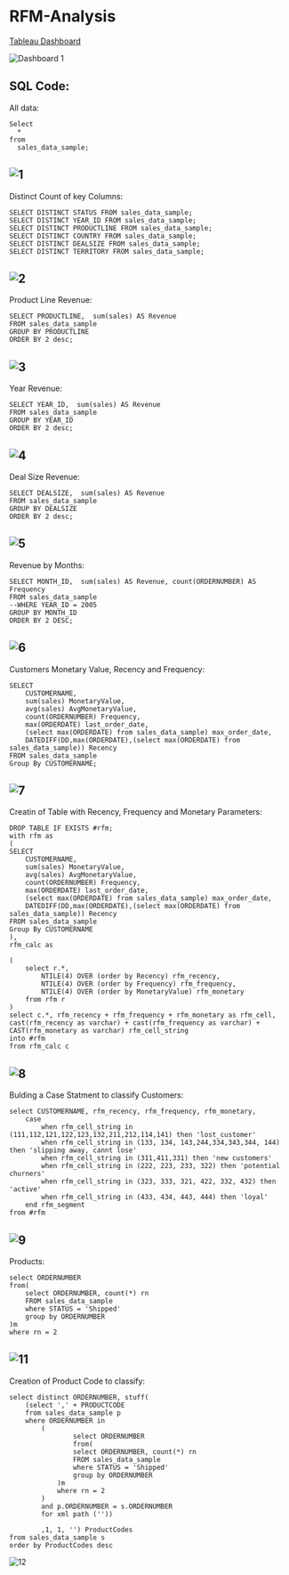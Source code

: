 # RFM-Analysis

[Tableau Dashboard](https://public.tableau.com/app/profile/mfernandezcean/viz/Sales_Dashboard_1_16988765103380/Dashboard1)

![Dashboard 1](https://github.com/mfernandezcean/Marketing_Campaign_Results/assets/105746149/d0f9210f-f7b8-40d9-b898-8e09ac629c5e)


## SQL Code: 

All data:
```
Select 
  * 
from 
  sales_data_sample;

```

![1](https://github.com/mfernandezcean/Marketing_Campaign_Results/assets/105746149/4033e832-a2bb-4846-a661-123eac2ac0e0)
---
Distinct Count of key Columns: 
```
SELECT DISTINCT STATUS FROM sales_data_sample;
SELECT DISTINCT YEAR_ID FROM sales_data_sample;
SELECT DISTINCT PRODUCTLINE FROM sales_data_sample;
SELECT DISTINCT COUNTRY FROM sales_data_sample;
SELECT DISTINCT DEALSIZE FROM sales_data_sample;
SELECT DISTINCT TERRITORY FROM sales_data_sample;
```
![2](https://github.com/mfernandezcean/Marketing_Campaign_Results/assets/105746149/4ec81483-bd8a-451a-978f-4951299e1852)
---
Product Line Revenue:
```
SELECT PRODUCTLINE,  sum(sales) AS Revenue 
FROM sales_data_sample
GROUP BY PRODUCTLINE
ORDER BY 2 desc;
```
![3](https://github.com/mfernandezcean/Marketing_Campaign_Results/assets/105746149/c6cfa7f7-c248-40d7-802d-85f6c919ca41)
---
Year Revenue:
```
SELECT YEAR_ID,  sum(sales) AS Revenue 
FROM sales_data_sample
GROUP BY YEAR_ID
ORDER BY 2 desc;
```
![4](https://github.com/mfernandezcean/Marketing_Campaign_Results/assets/105746149/6d17ae03-0d9e-4a7e-947f-c4993c34231c)
---
Deal Size Revenue:
```
SELECT DEALSIZE,  sum(sales) AS Revenue 
FROM sales_data_sample
GROUP BY DEALSIZE
ORDER BY 2 desc;
```
![5](https://github.com/mfernandezcean/Marketing_Campaign_Results/assets/105746149/8d0db57a-955c-4fdc-a5fd-31f2072fdc6d)
---
Revenue by Months:
```
SELECT MONTH_ID,  sum(sales) AS Revenue, count(ORDERNUMBER) AS Frequency
FROM sales_data_sample
--WHERE YEAR_ID = 2005
GROUP BY MONTH_ID
ORDER BY 2 DESC; 
```
![6](https://github.com/mfernandezcean/Marketing_Campaign_Results/assets/105746149/145bf2d1-da4f-42ab-9f80-471d43938cd5)
---
Customers Monetary Value, Recency and Frequency:
```
SELECT 
	CUSTOMERNAME,
	sum(sales) MonetaryValue,
	avg(sales) AvgMonetaryValue,
	count(ORDERNUMBER) Frequency,
	max(ORDERDATE) last_order_date,
	(select max(ORDERDATE) from sales_data_sample) max_order_date,
	DATEDIFF(DD,max(ORDERDATE),(select max(ORDERDATE) from sales_data_sample)) Recency 
FROM sales_data_sample
Group By CUSTOMERNAME;
```
![7](https://github.com/mfernandezcean/Marketing_Campaign_Results/assets/105746149/d84b6682-27cb-4a09-af3c-7ae23298f7a9)
---
Creatin of Table with Recency, Frequency and Monetary Parameters:
```
DROP TABLE IF EXISTS #rfm;
with rfm as 
(
SELECT 
	CUSTOMERNAME,
	sum(sales) MonetaryValue,
	avg(sales) AvgMonetaryValue,
	count(ORDERNUMBER) Frequency,
	max(ORDERDATE) last_order_date,
	(select max(ORDERDATE) from sales_data_sample) max_order_date,
	DATEDIFF(DD,max(ORDERDATE),(select max(ORDERDATE) from sales_data_sample)) Recency 
FROM sales_data_sample
Group By CUSTOMERNAME
),
rfm_calc as

(
	select r.*,
		NTILE(4) OVER (order by Recency) rfm_recency,
		NTILE(4) OVER (order by Frequency) rfm_frequency,
		NTILE(4) OVER (order by MonetaryValue) rfm_monetary
	from rfm r
)
select c.*, rfm_recency + rfm_frequency + rfm_monetary as rfm_cell,
cast(rfm_recency as varchar) + cast(rfm_frequency as varchar) + CAST(rfm_monetary as varchar) rfm_cell_string 
into #rfm
from rfm_calc c
```
![8](https://github.com/mfernandezcean/Marketing_Campaign_Results/assets/105746149/42d62fda-b86f-4c2b-8d29-e0d44e291444)
---
Bulding a Case Statment to classify Customers:
```
select CUSTOMERNAME, rfm_recency, rfm_frequency, rfm_monetary,
	case	
		when rfm_cell_string in (111,112,121,122,123,132,211,212,114,141) then 'lost_customer'
		when rfm_cell_string in (133, 134, 143,244,334,343,344, 144) then 'slipping away, cannt lose'
		when rfm_cell_string in (311,411,331) then 'new customers'
		when rfm_cell_string in (222, 223, 233, 322) then 'potential churners'
		when rfm_cell_string in (323, 333, 321, 422, 332, 432) then 'active'
		when rfm_cell_string in (433, 434, 443, 444) then 'loyal'
	end rfm_segment
from #rfm
```
![9](https://github.com/mfernandezcean/Marketing_Campaign_Results/assets/105746149/cd084338-dad6-4c0a-8a12-6f0737abf73e)
---
Products:
```
select ORDERNUMBER
from(
	select ORDERNUMBER, count(*) rn
	FROM sales_data_sample
	where STATUS = 'Shipped'
	group by ORDERNUMBER
)m
where rn = 2 
```
![11](https://github.com/mfernandezcean/Marketing_Campaign_Results/assets/105746149/a2de9485-7159-4bb7-82a6-6f9753a8b057)
---
Creation of Product Code to classify: 
```
select distinct ORDERNUMBER, stuff(
	(select ',' + PRODUCTCODE
	from sales_data_sample p
	where ORDERNUMBER in
		(
				select ORDERNUMBER
				from(
				select ORDERNUMBER, count(*) rn
				FROM sales_data_sample
				where STATUS = 'Shipped'
				group by ORDERNUMBER
			)m
			where rn = 2 
		)
		and p.ORDERNUMBER = s.ORDERNUMBER 
		for xml path (''))

		,1, 1, '') ProductCodes
from sales_data_sample s
order by ProductCodes desc 
```
![12](https://github.com/mfernandezcean/Marketing_Campaign_Results/assets/105746149/6b9b0ea8-e4c5-4e1d-b512-e5c7f333dc88)

